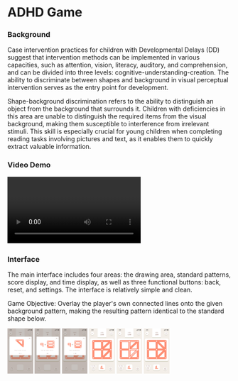 # ADHD Game

### Background

Case intervention practices for children with Developmental Delays (DD) suggest that intervention methods can be implemented in various capacities, such as attention, vision, literacy, auditory, and comprehension, and can be divided into three levels: cognitive-understanding-creation. The ability to discriminate between shapes and background in visual perceptual intervention serves as the entry point for development.

Shape-background discrimination refers to the ability to distinguish an object from the background that surrounds it. Children with deficiencies in this area are unable to distinguish the required items from the visual background, making them susceptible to interference from irrelevant stimuli. This skill is especially crucial for young children when completing reading tasks involving pictures and text, as it enables them to quickly extract valuable information.

### Video Demo

<video src=".\Images and Videos\Demo.mp4"></video>

### Interface

The main interface includes four areas: the drawing area, standard patterns, score display, and time display, as well as three functional buttons: back, reset, and settings. The interface is relatively simple and clean.

Game Objective: Overlay the player's own connected lines onto the given background pattern, making the resulting pattern identical to the standard shape below.

<img src=".\Images and Videos\0001.jpg" alt="0002" style="zoom:10%;" />

<img src=".\Images and Videos\0002.jpg" alt="0002" style="zoom:10%;" />

<img src=".\Images and Videos\0003.jpg" alt="0002" style="zoom:10%;" />

<img src=".\Images and Videos\0004.jpg" alt="0002" style="zoom:10%;" />

<img src=".\Images and Videos\0005.jpg" alt="0002" style="zoom:10%;" />

<img src=".\Images and Videos\0006.jpg" alt="0002" style="zoom:10%;" />
